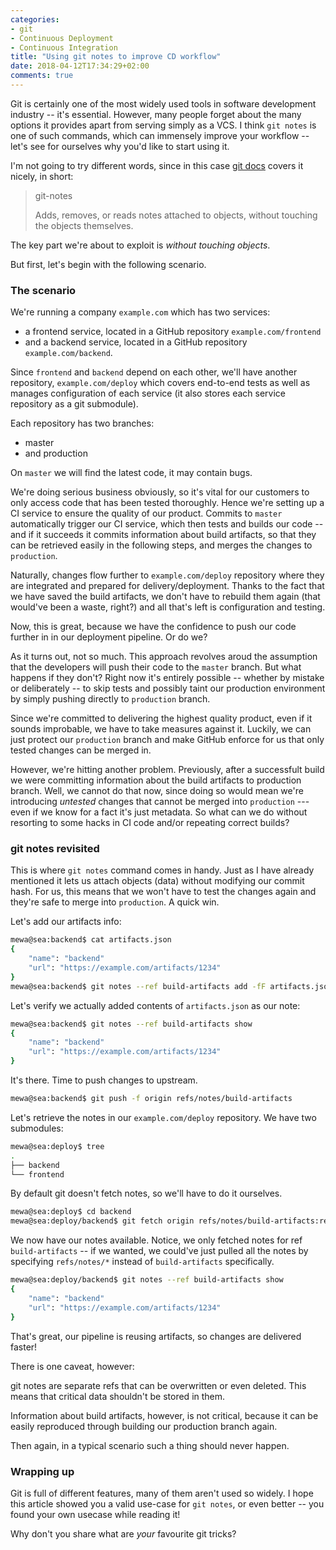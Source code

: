 ```yaml
---
categories:
- git
- Continuous Deployment
- Continuous Integration
title: "Using git notes to improve CD workflow"
date: 2018-04-12T17:34:29+02:00
comments: true
---
```


Git is certainly one of the most widely used tools in software development industry -- it's essential.
However, many people forget about the many options it provides apart from serving simply as a VCS.
I think `git notes` is one of such commands, which can immensely improve your workflow -- let's see for ourselves why you'd like to start using it.
<!--more-->

I'm not going to try different words, since in this case [git docs](https://git-scm.com/docs/git-notes) covers it nicely, in short:

> git-notes
>
> Adds, removes, or reads notes attached to objects, without touching the objects themselves.

The key part we're about to exploit is *without touching objects*.

But first, let's begin with the following scenario.

### The scenario

We're running a company `example.com` which has two services:

* a frontend service, located in a GitHub repository `example.com/frontend`
* and a backend service, located in a GitHub repository `example.com/backend`.

Since `frontend` and `backend` depend on each other, we'll have another repository, `example.com/deploy` which covers
end-to-end tests as well as manages configuration of each service (it also stores each service repository as a git submodule).

Each repository has two branches:

   * master
   * and production

On `master` we will find the latest code, it may contain bugs.

We're doing serious business obviously, so it's vital for our customers to only access code that has been tested thoroughly.
Hence we're setting up a CI service to ensure the quality of our product. Commits to `master` automatically trigger our CI service,
which then tests and builds our code -- and if it succeeds it commits information about build artifacts, so that they can be retrieved easily
in the following steps, and merges the changes to `production`.

Naturally, changes flow further to `example.com/deploy` repository where they are integrated and prepared for delivery/deployment. Thanks to the fact
that we have saved the build artifacts, we don't have to rebuild them again (that would've been a waste, right?) and all that's left is configuration
and testing.

Now, this is great, because we have the confidence to push our code further in in our deployment pipeline. Or do we?

As it turns out, not so much. This approach revolves aroud the assumption that the developers will push their code to the `master` branch.
But what happens if they don't? Right now it's entirely possible -- whether by mistake or deliberately -- to skip tests and possibly taint our production
environment by simply pushing directly to `production` branch.

Since we're committed to delivering the highest quality product, even if it sounds improbable, we have to take measures against it.
Luckily, we can just protect our `production` branch and make GitHub enforce for us that only tested changes can be merged in.

However, we're hitting another problem. Previously, after a successfult build we were committing information about the build artifacts to production branch.
Well, we cannot do that now, since doing so would mean we're introducing *untested* changes that cannot be merged into `production` --- even
if we know for a fact it's just metadata. So what can we do without resorting to some hacks in CI code and/or repeating correct builds?

### git notes revisited

This is where `git notes` command comes in handy. Just as I have already mentioned it lets us attach objects (data) without modifying our commit hash.
For us, this means that we won't have to test the changes again and they're safe to merge into `production`. A quick win.

Let's add our artifacts info:
```sh
mewa@sea:backend$ cat artifacts.json
{
    "name": "backend"
    "url": "https://example.com/artifacts/1234"
}
mewa@sea:backend$ git notes --ref build-artifacts add -fF artifacts.json
```
Let's verify we actually added contents of `artifacts.json` as our note:
```sh
mewa@sea:backend$ git notes --ref build-artifacts show
{
    "name": "backend"
    "url": "https://example.com/artifacts/1234"
}
```
It's there. Time to push changes to upstream.
```sh
mewa@sea:backend$ git push -f origin refs/notes/build-artifacts
```
Let's retrieve the notes in our `example.com/deploy` repository. We have two submodules:
```sh
mewa@sea:deploy$ tree
.
├── backend
└── frontend
```
By default git doesn't fetch notes, so we'll have to do it ourselves.
```sh
mewa@sea:deploy$ cd backend
mewa@sea:deploy/backend$ git fetch origin refs/notes/build-artifacts:refs/notes/build-artifacts
```
We now have our notes available. Notice, we only fetched notes for ref `build-artifacts` -- if we wanted, we could've just pulled all the notes by
specifying `refs/notes/*` instead of `build-artifacts` specifically.
```sh
mewa@sea:deploy/backend$ git notes --ref build-artifacts show
{
    "name": "backend"
    "url": "https://example.com/artifacts/1234"
}

```
That's great, our pipeline is reusing artifacts, so changes are delivered faster!

There is one caveat, however:

git notes are separate refs that can be overwritten or even deleted. This means that critical data shouldn't be stored in them.

Information about build artifacts, however, is not critical, because it can be easily reproduced through building our production branch again.

Then again, in a typical scenario such a thing should never happen.

### Wrapping up

Git is full of different features, many of them aren't used so widely. I hope this article showed you a valid use-case for `git notes`, or even
better -- you found your own usecase while reading it!

Why don't you share what are *your* favourite git tricks?
